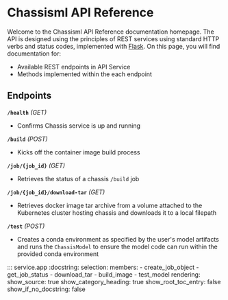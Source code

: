 # Chassisml API Reference 

Welcome to the Chassisml API Reference documentation homepage. The API is designed using the principles of REST services using standard HTTP verbs and status codes, implemented with [Flask](https://flask.palletsprojects.com/en/2.0.x/). On this page, you will find documentation for:

* Available REST endpoints in API Service
* Methods implemented within the each endpoint

## Endpoints

**`/health`** *(GET)*

* Confirms Chassis service is up and running 

**`/build`** *(POST)*

* Kicks off the container image build process

**`/job/{job_id}`** *(GET)*

* Retrieves the status of a chassis `/build` job

**`/job/{job_id}/download-tar`** *(GET)*

* Retrieves docker image tar archive from a volume attached to the Kubernetes cluster hosting chassis and downloads it to a local filepath

**`/test`** *(POST)*

* Creates a conda environment as specified by the user's model artifacts and runs the `ChassisModel` to ensure the model code can run within the provided conda environment


::: service.app
    :docstring:
    selection:
        members:
            - create_job_object
            - get_job_status
            - download_tar
            - build_image
            - test_model
    rendering:
        show_source: true
        show_category_heading: true
        show_root_toc_entry: false
        show_if_no_docstring: false
